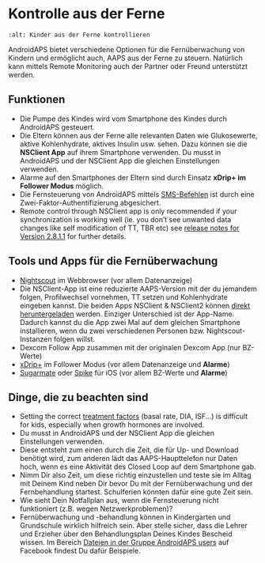 # Kontrolle aus der Ferne

```{image} ../images/KidsMonitoring.png
:alt: Kinder aus der Ferne kontrollieren
```

AndroidAPS bietet verschiedene Optionen für die Fernüberwachung von Kindern und ermöglicht auch, AAPS aus der Ferne zu steuern. Natürlich kann mittels Remote Monitoring auch der Partner oder Freund unterstützt werden.

## Funktionen

- Die Pumpe des Kindes wird vom Smartphone des Kindes durch AndroidAPS gesteuert.
- Die Eltern können aus der Ferne alle relevanten Daten wie Glukosewerte, aktive Kohlenhydrate, aktives Insulin usw. sehen. Dazu können sie die **NSClient App** auf ihrem Smartphone verwenden. Du musst in AndroidAPS und der NSClient App die gleichen Einstellungen verwenden.
- Alarme auf den Smartphones der Eltern sind durch Einsatz **xDrip+ im Follower Modus** möglich.
- Die Fernsteuerung von AndroidAPS mittels [SMS-Befehlen](../Children/SMS-Commands.md) ist durch eine Zwei-Faktor-Authentifizierung abgesichert.
- Remote control through NSClient app is only recommended if your synchronization is working well (ie. you don’t see unwanted data changes like self modification of TT, TBR etc) see [release notes for Version 2.8.1.1](Releasenotes-important-hints-2-8-1-1) for further details.

## Tools und Apps für die Fernüberwachung

- [Nightscout](https://nightscout.github.io/) im Webbrowser (vor allem Datenanzeige)
- Die NSClient-App ist eine reduzierte AAPS-Version mit der du jemandem folgen, Profilwechsel vornehmen, TT setzen und Kohlenhydrate eingeben kannst. Die beiden Apps NSClient & NSClient2 können [direkt heruntergeladen](https://github.com/nightscout/AndroidAPS/releases/) werden. Einziger Unterschied ist der App-Name. Dadurch kannst du die App zwei Mal auf dem gleichen Smartphone installieren, wenn du zwei verschiedenen Personen bzw. Nightscout-Instanzen folgen willst.
- Dexcom Follow App zusammen mit der originalen Dexcom App (nur BZ-Werte)
- [xDrip+](../Configuration/xdrip.md) im Follower Modus (vor allem Datenanzeige und **Alarme**)
- [Sugarmate](https://sugarmate.io/) oder [Spike](https://spike-app.com/) für iOS (vor allem BZ-Werte und **Alarme**)

## Dinge, die zu beachten sind

- Setting the correct [treatment factors](FAQ-how-to-begin) (basal rate, DIA, ISF...) is difficult for kids, especially when growth hormones are involved.
- Du musst in AndroidAPS und der NSClient App die gleichen Einstellungen verwenden.
- Diese entsteht zum einen durch die Zeit, die für Up- und Download benötigt wird, zum anderen lädt das AAPS-Haupttelefon nur Daten hoch, wenn es eine Aktivität des Closed Loop auf dem Smartphone gab.
- Nimm Dir also Zeit, um diese richtig einzustellen und teste sie im Alltag mit Deinem Kind neben Dir bevor Du mit der Fernüberwachung und der Fernbehandlung startest. Schulferien könnten dafür eine gute Zeit sein.
- Wie sieht Dein Notfallplan aus, wenn die Fernsteuerung nicht funktioniert (z.B.  wegen Netzwerkproblemen)?
- Fernüberwachung und -behandlung können in Kindergarten und Grundschule wirklich hilfreich sein. Aber stelle sicher, dass die Lehrer und Erzieher über den Behandlungsplan Deines Kindes Bescheid wissen. Im Bereich [Dateien in der Gruppe AndroidAPS users](https://www.facebook.com/groups/AndroidAPSUsers/files/) auf Facebook findest Du dafür Beispiele.
